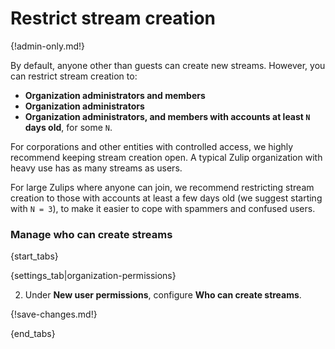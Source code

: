 # Restrict stream creation

{!admin-only.md!}

By default, anyone other than guests can create new streams. However, you can restrict stream
creation to:

* **Organization administrators and members**
* **Organization administrators**
* **Organization administrators, and members with accounts at least `N` days old**, for some `N`.

For corporations and other entities with controlled access, we highly
recommend keeping stream creation open. A typical Zulip organization with
heavy use has as many streams as users.

For large Zulips where anyone can join, we recommend restricting stream
creation to those with accounts at least a few days old (we suggest starting
with `N = 3`), to make it easier to cope with spammers and confused users.

### Manage who can create streams

{start_tabs}

{settings_tab|organization-permissions}

2. Under **New user permissions**, configure **Who can create streams**.

{!save-changes.md!}

{end_tabs}
